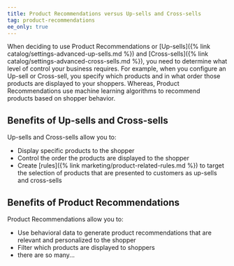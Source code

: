 ```yaml
---
title: Product Recommendations versus Up-sells and Cross-sells
tag: product-recommendations
ee_only: true
---
```


When deciding to use Product Recommendations or [Up-sells]({% link catalog/settings-advanced-up-sells.md %}) and [Cross-sells]({% link catalog/settings-advanced-cross-sells.md %}), you need to determine what level of control your business requires. For example, when you configure an Up-sell or Cross-sell, you specify which products and in what order those products are displayed to your shoppers. Whereas, Product Recommendations use machine learning algorithms to recommend products based on shopper behavior.

## Benefits of Up-sells and Cross-sells

Up-sells and Cross-sells allow you to:

- Display specific products to the shopper
- Control the order the products are displayed to the shopper
- Create [rules]({% link marketing/product-related-rules.md %}) to target the selection of products that are presented to customers as up-sells and cross-sells

## Benefits of Product Recommendations

Product Recommendations allow you to:

- Use behavioral data to generate product recommendations that are relevant and personalized to the shopper
- Filter which products are displayed to shoppers
- there are so many...
